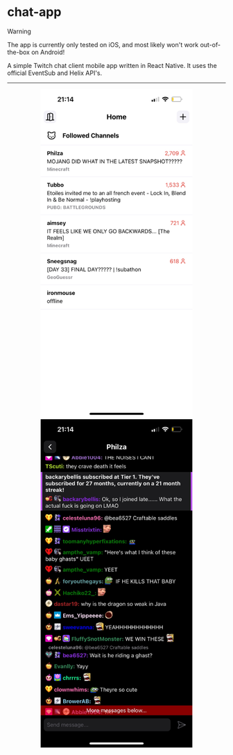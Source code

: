 # chat-app

> [!WARNING]  
> The app is currently only tested on iOS, and most likely won't work out-of-the-box on Android!

A simple Twitch chat client mobile app written in React Native. It uses the official EventSub and Helix API's.

---

<p align="center">
    <img src=".github/docs/screenshot_light.png" alt="iOS screenshot (light mode)" width="350" />
    <img src=".github/docs/screenshot_dark.png" alt="iOS screenshot (dark mode)" width="350" />
</p>